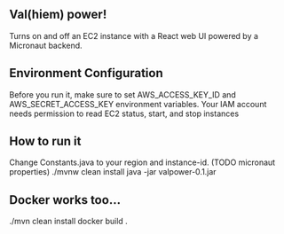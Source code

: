 ## Val(hiem) power!

Turns on and off an EC2 instance with a React web UI powered by a Micronaut backend.

## Environment Configuration
Before you run it, make sure to set AWS_ACCESS_KEY_ID and AWS_SECRET_ACCESS_KEY environment variables.
Your IAM account needs permission to read EC2 status, start, and stop instances

## How to run it
Change Constants.java to your region and instance-id. (TODO micronaut properties)
./mvnw clean install
java -jar valpower-0.1.jar

## Docker works too...
./mvn clean install
docker build .
